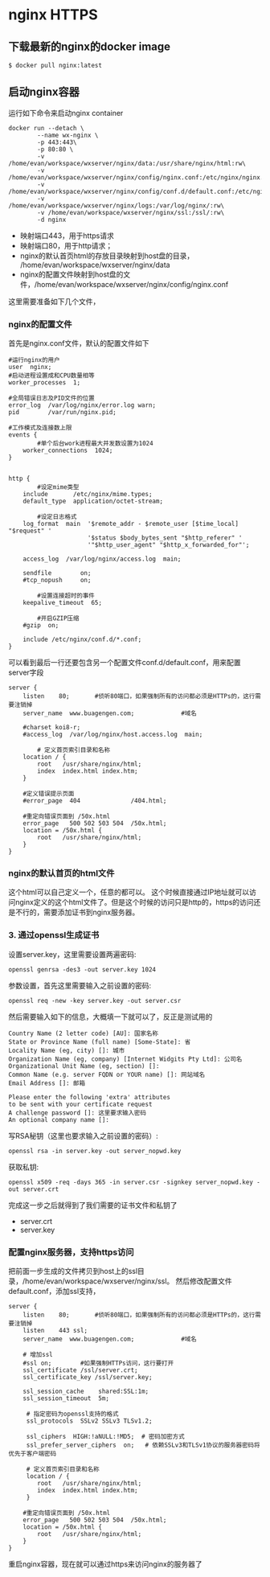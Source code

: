 # nginx HTTPS

## 下载最新的nginx的docker image
```
$ docker pull nginx:latest
```
## 启动nginx容器

运行如下命令来启动nginx container

```
docker run --detach \
        --name wx-nginx \
        -p 443:443\
        -p 80:80 \
        -v /home/evan/workspace/wxserver/nginx/data:/usr/share/nginx/html:rw\
        -v /home/evan/workspace/wxserver/nginx/config/nginx.conf:/etc/nginx/nginx.conf/:rw\
        -v /home/evan/workspace/wxserver/nginx/config/conf.d/default.conf:/etc/nginx/conf.d/default.conf:rw\
        -v /home/evan/workspace/wxserver/nginx/logs:/var/log/nginx/:rw\
        -v /home/evan/workspace/wxserver/nginx/ssl:/ssl/:rw\
        -d nginx
```

- 映射端口443，用于https请求
- 映射端口80，用于http请求；
- nginx的默认首页html的存放目录映射到host盘的目录， /home/evan/workspace/wxserver/nginx/data
- nginx的配置文件映射到host盘的文件，/home/evan/workspace/wxserver/nginx/config/nginx.conf

这里需要准备如下几个文件，

### nginx的配置文件

首先是nginx.conf文件，默认的配置文件如下 

```
#运行nginx的用户
user  nginx;
#启动进程设置成和CPU数量相等
worker_processes  1;

#全局错误日志及PID文件的位置
error_log  /var/log/nginx/error.log warn;
pid        /var/run/nginx.pid;

#工作模式及连接数上限
events {
        #单个后台work进程最大并发数设置为1024
    worker_connections  1024;
}


http {
        #设定mime类型
    include       /etc/nginx/mime.types;
    default_type  application/octet-stream;

        #设定日志格式
    log_format  main  '$remote_addr - $remote_user [$time_local] "$request" '
                      '$status $body_bytes_sent "$http_referer" '
                      '"$http_user_agent" "$http_x_forwarded_for"';

    access_log  /var/log/nginx/access.log  main;

    sendfile        on;
    #tcp_nopush     on;

        #设置连接超时的事件
    keepalive_timeout  65;

        #开启GZIP压缩
    #gzip  on;

    include /etc/nginx/conf.d/*.conf;
}
```

可以看到最后一行还要包含另一个配置文件conf.d/default.conf，用来配置server字段

```
server {
    listen    80;       #侦听80端口，如果强制所有的访问都必须是HTTPs的，这行需要注销掉
    server_name  www.buagengen.com;             #域名

    #charset koi8-r;
    #access_log  /var/log/nginx/host.access.log  main;

        # 定义首页索引目录和名称
    location / {
        root   /usr/share/nginx/html;
        index  index.html index.htm;
    }

    #定义错误提示页面
    #error_page  404              /404.html;

    #重定向错误页面到 /50x.html
    error_page   500 502 503 504  /50x.html;
    location = /50x.html {
        root   /usr/share/nginx/html;
    }
}
```

### nginx的默认首页的html文件
这个html可以自己定义一个，任意的都可以。
这个时候直接通过IP地址就可以访问nginx定义的这个html文件了。但是这个时候的访问只是http的，https的访问还是不行的，需要添加证书到nginx服务器。

### 3. 通过openssl生成证书

设置server.key，这里需要设置两遍密码:

```
openssl genrsa -des3 -out server.key 1024 
```

参数设置，首先这里需要输入之前设置的密码:

```
openssl req -new -key server.key -out server.csr
```

然后需要输入如下的信息，大概填一下就可以了，反正是测试用的
```
Country Name (2 letter code) [AU]: 国家名称
State or Province Name (full name) [Some-State]: 省
Locality Name (eg, city) []: 城市
Organization Name (eg, company) [Internet Widgits Pty Ltd]: 公司名
Organizational Unit Name (eg, section) []: 
Common Name (e.g. server FQDN or YOUR name) []: 网站域名
Email Address []: 邮箱

Please enter the following 'extra' attributes
to be sent with your certificate request
A challenge password []: 这里要求输入密码
An optional company name []:
```

写RSA秘钥（这里也要求输入之前设置的密码）:

```
openssl rsa -in server.key -out server_nopwd.key
```

获取私钥:
```
openssl x509 -req -days 365 -in server.csr -signkey server_nopwd.key -out server.crt
```

完成这一步之后就得到了我们需要的证书文件和私钥了

- server.crt
- server.key

### 配置nginx服务器，支持https访问

把前面一步生成的文件拷贝到host上的ssl目录，/home/evan/workspace/wxserver/nginx/ssl。
然后修改配置文件default.conf，添加ssl支持，
```
server {
    listen    80;       #侦听80端口，如果强制所有的访问都必须是HTTPs的，这行需要注销掉
    listen    443 ssl;
    server_name  www.buagengen.com;             #域名

    # 增加ssl
    #ssl on;        #如果强制HTTPs访问，这行要打开
    ssl_certificate /ssl/server.crt;
    ssl_certificate_key /ssl/server.key;

    ssl_session_cache    shared:SSL:1m;
    ssl_session_timeout  5m;

     # 指定密码为openssl支持的格式
     ssl_protocols  SSLv2 SSLv3 TLSv1.2;

     ssl_ciphers  HIGH:!aNULL:!MD5;  # 密码加密方式
     ssl_prefer_server_ciphers  on;   # 依赖SSLv3和TLSv1协议的服务器密码将优先于客户端密码

     # 定义首页索引目录和名称
     location / {
        root   /usr/share/nginx/html;
        index  index.html index.htm;
     }

    #重定向错误页面到 /50x.html
    error_page   500 502 503 504  /50x.html;
    location = /50x.html {
        root   /usr/share/nginx/html;
    }
}
```
重启nginx容器，现在就可以通过https来访问nginx的服务器了

 
